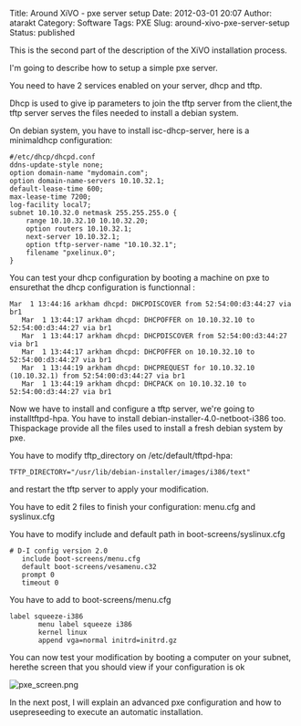 Title: Around XiVO - pxe server setup
Date: 2012-03-01 20:07
Author: atarakt
Category: Software
Tags: PXE
Slug: around-xivo-pxe-server-setup
Status: published

This is the second part of the description of the XiVO installation
process.

I'm going to describe how to setup a simple pxe server.

You need to have 2 services enabled on your server, dhcp and tftp.

Dhcp is used to give ip parameters to join the tftp server from the
client,the tftp server serves the files needed to install a debian
system.

On debian system, you have to install isc-dhcp-server, here is a
minimaldhcp configuration:

~~~
#/etc/dhcp/dhcpd.conf
ddns-update-style none;
option domain-name "mydomain.com";
option domain-name-servers 10.10.32.1;
default-lease-time 600;
max-lease-time 7200;
log-facility local7;
subnet 10.10.32.0 netmask 255.255.255.0 {
    range 10.10.32.10 10.10.32.20;
    option routers 10.10.32.1;
    next-server 10.10.32.1;
    option tftp-server-name "10.10.32.1";
    filename "pxelinux.0";
}
~~~


You can test your dhcp configuration by booting a machine on pxe to
ensurethat the dhcp configuration is functionnal :

~~~
Mar  1 13:44:16 arkham dhcpd: DHCPDISCOVER from 52:54:00:d3:44:27 via br1
   Mar  1 13:44:17 arkham dhcpd: DHCPOFFER on 10.10.32.10 to 52:54:00:d3:44:27 via br1
   Mar  1 13:44:17 arkham dhcpd: DHCPDISCOVER from 52:54:00:d3:44:27 via br1
   Mar  1 13:44:17 arkham dhcpd: DHCPOFFER on 10.10.32.10 to 52:54:00:d3:44:27 via br1
   Mar  1 13:44:19 arkham dhcpd: DHCPREQUEST for 10.10.32.10 (10.10.32.1) from 52:54:00:d3:44:27 via br1
   Mar  1 13:44:19 arkham dhcpd: DHCPACK on 10.10.32.10 to 52:54:00:d3:44:27 via br1
~~~


Now we have to install and configure a tftp server, we're going to
installtftpd-hpa. You have to install debian-installer-4.0-netboot-i386
too. Thispackage provide all the files used to install a fresh debian
system by pxe.

You have to modify tftp\_directory on /etc/default/tftpd-hpa:

~~~
TFTP_DIRECTORY="/usr/lib/debian-installer/images/i386/text"
~~~


and restart the tftp server to apply your modification.

You have to edit 2 files to finish your configuration: menu.cfg and
syslinux.cfg

You have to modify include and default path in boot-screens/syslinux.cfg

~~~
# D-I config version 2.0
   include boot-screens/menu.cfg
   default boot-screens/vesamenu.c32
   prompt 0
   timeout 0
~~~


You have to add to boot-screens/menu.cfg

~~~
label squeeze-i386
       menu label squeeze i386
       kernel linux
       append vga=normal initrd=initrd.gz
~~~


You can now test your modification by booting a computer on your subnet,
herethe screen that you should view if your configuration is ok

![pxe\_screen.png](/images/blog/pxe_screen.png "pxe_screen.png, mar. 2012")

In the next post, I will explain an advanced pxe configuration and how
to usepreseeding to execute an automatic installation.

</p>

